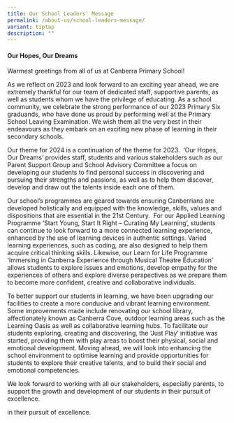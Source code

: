 ```yaml
---
title: Our School Leaders' Message
permalink: /about-us/school-leaders-message/
variant: tiptap
description: ""
---
```

<h4><strong>Our Hopes, Our Dreams</strong></h4><p>Warmest greetings from all of us at Canberra Primary School!</p><p>As we reflect on 2023 and look forward to an exciting year ahead, we are extremely thankful for our team of dedicated staff, supportive parents, as well as students whom we have the privilege of educating. As a school community, we celebrate the strong performance of our 2023 Primary Six graduands, who have done us proud by performing well at the Primary School Leaving Examination. We wish them all the very best in their endeavours as they embark on an exciting new phase of learning in their secondary schools.</p><p>Our theme for 2024 is a continuation of the theme for 2023. &nbsp;‘Our Hopes, Our Dreams’ provides staff, students and various stakeholders such as our Parent Support Group and School Advisory Committee a focus on developing our students to find personal success in discovering and pursuing their strengths and passions, as well as to help them discover, develop and draw out the talents inside each one of them.</p><p>Our school’s programmes are geared towards ensuring Canberrians are developed holistically and equipped with the knowledge, skills, values and dispositions that are essential in the 21st Century.&nbsp; For our Applied Learning Programme ‘Start Young, Start It Right – Curating My Learning’, students can continue to look forward to a more connected learning experience, enhanced by the use of learning devices in authentic settings. Varied learning experiences, such as coding, are also designed to help them acquire critical thinking skills. Likewise, our Learn for Life Programme ‘Immersing in Canberra Experience through Musical Theatre Education’ allows students to explore issues and emotions,<strong> </strong>develop empathy for the experiences of others and explore diverse perspectives as we prepare them to become more confident, creative and collaborative individuals.</p><p>To better support our students in learning, we have been upgrading our facilities to create a more conducive and vibrant learning environment. Some improvements made include renovating our school library, affectionately known as Canberra Cove, outdoor learning areas such as the Learning Oasis as well as collaborative learning hubs. To facilitate our students exploring, creating and discovering, the ‘Just Play’ initiative was started, providing them with play areas to boost their physical, social and emotional development. Moving ahead, we will look into enhancing the school environment to optimise learning and provide opportunities for students to explore their creative talents, and to build their social and emotional competencies.</p><p>We look forward to working with all our stakeholders, especially parents, to support the growth and development of our students in their pursuit of excellence.</p><p></p><p>in their pursuit of excellence.</p>